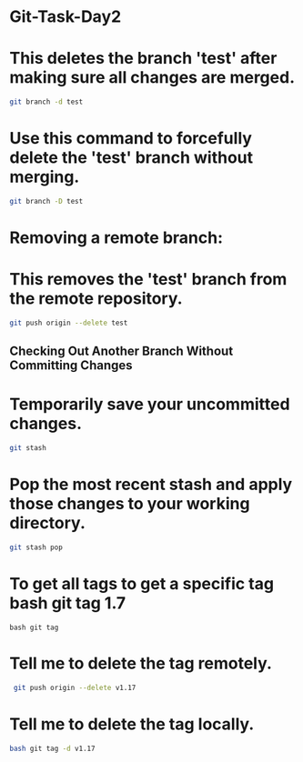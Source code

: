 # Git-Task-Day2

# This deletes the branch 'test' after making sure all changes are merged.
```bash
git branch -d test
```
# Use this command to forcefully delete the 'test' branch without merging.
```bash
git branch -D test
```

# Removing a remote branch:
# This removes the 'test' branch from the remote repository.
```bash
git push origin --delete test
```

## Checking Out Another Branch Without Committing Changes

# Temporarily save your uncommitted changes.
```bash
git stash
```
# Pop the most recent stash and apply those changes to your working directory.
```bash
git stash pop
```

# To get all tags to get a specific tag bash git tag 1.7
``bash git tag``

# Tell me to delete the tag remotely.
```bash
 git push origin --delete v1.17
```

# Tell me to delete the tag locally.
```bash
bash git tag -d v1.17 
```
